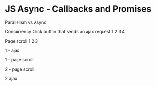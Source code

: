 # JS Async - Callbacks and Promises

Parallelism vs Async

Concurrency
Click button that sends an ajax request
1 2 3 4

Page scroll
1 2 3

1 - ajax

1 - page scroll

2 - page scroll

2 ajax
